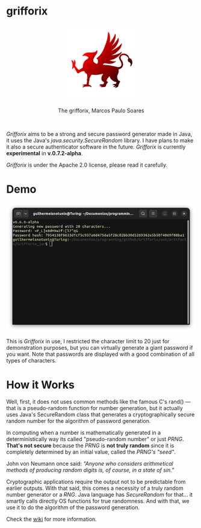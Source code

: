 # grifforix
<p align="center">
  <img src="/assets/grifforix.png" width=40% heigth=40% alt="The grifforix, Marcos Paulo Soares">
</p>

<p align="center">The grifforix, Marcos Paulo Soares</p>

<br>

*Grifforix* aims to be a strong and secure password generator made in Java, it uses the Java's *java.security.SecureRandom* library. I have plans to make it also a secure authenticator software in the future. *Grifforix* is currently __experimental__ in __v.0.7.2-alpha__.

*Grifforix* is under the Apache 2.0 license, please read it carefully.

# Demo

<p align="center">
  <img src="/assets/screenshot.png" alt="The grifforix in execution">
</p>

This is *Grifforix* in use, I restricted the character limit to 20 just for demonstration purposes, but you can virtually generate a giant password if you want. Note that passwords are displayed with a good combination of all types of characters.

# How it Works

Well, first, it does not uses common methods like the famous C's rand() — that is a pseudo-random function for number generation, but it actually uses Java's SecureRandom class that generates a cryptographically secure random number for the algorithm of password generation.

In computing when a number is mathematically generated in a deterministically way its called "pseudo-random number" or just *PRNG*. __That's not secure__ because the *PRNG* is __not truly random__ since it is completely determined by an initial value, called the *PRNG's "seed"*.

John von Neumann once said: *"Anyone who considers arithmetical methods of producing random digits is, of course, in a state of sin."*

Cryptographic applications require the output not to be predictable from earlier outputs. With that said, this comes a necessity of a truly random number generator or a *RNG*. Java language has *SecureRandom* for that... it smartly calls directly OS functions for true randomness. And with that, we use it to do the algorithm of the password generation.

Check the [wiki](https://github.com/GuilhermeIsNotUnix/Grifforix/wiki) for more information.
